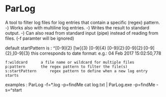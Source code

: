 # ParLog
A tool to filter log files for log entries that contain a specific (regex) pattern.
-) Works also with multiline log entries.
-) Writes the result to standard output. 
-) Can also read from standard input (pipe) instead of reading from files. (-f paramter will be ignored)

default startPattern is : ^[0-9]{2} [\w]{3} [0-9]{4} [0-9]{2}:[0-9]{2}:[0-9]{2},[0-9]{3}
this corresponds to date format: e.g.: 04 Feb 2017 15:02:50,778

	f:wildcard		a file name or wildcard for multiple files
	p:pattern		the regex pattern to filter the file(s)
	s:startPattern		regex pattern to define when a new log entry starts

examples : ParLog -f=*.log -p=findMe
           cat log.txt | ParLog.exe -p=findMe -s=^start
